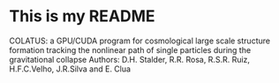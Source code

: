 # This is my README
COLATUS: a GPU/CUDA program for cosmological large scale structure formation tracking the nonlinear path of single particles during the gravitational collapse 
Authors:  D.H. Stalder, R.R. Rosa, R.S.R. Ruiz, H.F.C.Velho, J.R.Silva and E. Clua